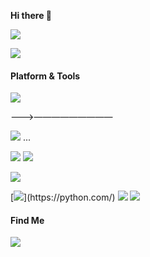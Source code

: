 **Hi there 👋**

[![](https://github-readme-stats.vercel.app/api?username=yoshiko2&show_icons=true&icon_color=0366d6&bg_color=ffffff&hide_title=true&hide=contribs&include_all_commits=true)](#)

[![](https://github-readme-stats.vercel.app/api/top-langs/?username=yoshiko2&hide_title=true&layout=compact)](#)



#### Platform & Tools
[![](https://img.shields.io/badge/Windows-10-2376bc?style=flat-square&logo=windows&logoColor=ffffff)](https://www.microsoft.com/windows/get-windows-10)

<!--[![](https://img.shields.io/badge/Android-Lenovo%20Z5%20Pro%20GT-f5010c?style=flat-square&logo=Android&logoColor=white)](https://activity.lenovo.com.cn/activity/moto/introduce/lenovoz5pro/html/gt/index.html)-->

———>—————————

[![](https://img.shields.io/badge/Ps-31a8ff?style=flat-square&logo=Adobe-Photoshop&logoColor=001e36)](https://adobe.com/)
...

[![](https://img.shields.io/badge/IDE-Jetbrains%20Pycharm-green?style=flat-square&logo=jetbrains-pycharm&logoColor=ffffff)](https://code.visualstudio.com/)
[![](https://img.shields.io/badge/-Git-f05032?style=flat-square&logo=git&logoColor=white)](https://git-scm.com/)

[![](https://img.shields.io/badge/-PIP(low)-cb3837?style=flat-square&logo=pip&logoColor=white)](https://pypi.org/)

[![](https://img.shields.io/badge/-Python(3.7)-3776ab?style=flat-square&logo=Python&logoColor=white)](https://python.com/)
[![](https://img.shields.io/badge/-Golang(low)-43853d?style=flat-square&logo=node.js&logoColor=ffffff)](https://golang.com/)
[![](https://img.shields.io/badge/-C%20Sharp(low)-4c7f16?style=flat-square&logo=C-Sharp&logoColor=ffffff)](http://msdn.microsoft.com/en-us/library/67ef8sbd.aspx)








#### Find Me

[![](https://img.shields.io/badge/-Telegram-00A1D6?style=flat-square&logo=telegram&logoColor=white)](https://t.me/yoshiko2)
